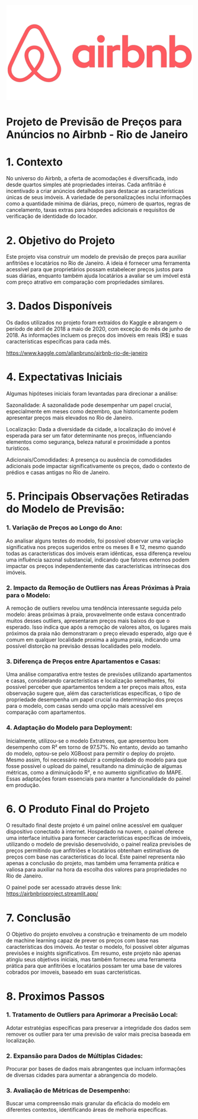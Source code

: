 ![airbnb](img/airbnb.png)


# Projeto de Previsão de Preços para Anúncios no Airbnb - Rio de Janeiro

# 1. Contexto
No universo do Airbnb, a oferta de acomodações é diversificada, indo desde quartos simples até propriedades inteiras. Cada anfitrião é incentivado a criar anúncios detalhados para destacar as características únicas de seus imóveis. A variedade de personalizações inclui informações como a quantidade mínima de diárias, preço, número de quartos, regras de cancelamento, taxas extras para hóspedes adicionais e requisitos de verificação de identidade do locador.

# 2. Objetivo do Projeto
Este projeto visa construir um modelo de previsão de preços para auxiliar anfitriões e locatários no Rio de Janeiro. A ideia é fornecer uma ferramenta acessível para que proprietários possam estabelecer preços justos para suas diárias, enquanto também ajuda locatários a avaliar se um imóvel está com preço atrativo em comparação com propriedades similares.

# 3. Dados Disponíveis
Os dados utilizados no projeto foram extraídos do Kaggle e abrangem o período de abril de 2018 a maio de 2020, com exceção do mês de junho de 2018. As informações incluem os preços dos imóveis em reais (R$) e suas características específicas para cada mês.

https://www.kaggle.com/allanbruno/airbnb-rio-de-janeiro

# 4. Expectativas Iniciais
Algumas hipóteses iniciais foram levantadas para direcionar a análise:

Sazonalidade: A sazonalidade pode desempenhar um papel crucial, especialmente em meses como dezembro, que historicamente podem apresentar preços mais elevados no Rio de Janeiro.

Localização: Dada a diversidade da cidade, a localização do imóvel é esperada para ser um fator determinante nos preços, influenciando elementos como segurança, beleza natural e proximidade a pontos turísticos.

Adicionais/Comodidades: A presença ou ausência de comodidades adicionais pode impactar significativamente os preços, dado o contexto de prédios e casas antigas no Rio de Janeiro.

# 5. Principais Observações Retiradas do Modelo de Previsão:
### 1. Variação de Preços ao Longo do Ano:
Ao analisar alguns testes do modelo, foi possivel observar uma variação significativa nos preços sugeridos entre os meses 8 e 12, mesmo quando todas as características dos imóveis eram idênticas, essa diferença revelou uma influência sazonal substancial, indicando que fatores externos podem impactar os preços independentemente das características intrínsecas dos imóveis.

### 2. Impacto da Remoção de Outliers nas Áreas Próximas à Praia para o Modelo:
A remoção de outliers revelou uma tendência interessante seguida pelo modelo: áreas próximas à praia, provavelmente onde estava concentrado muitos desses outliers, apresentaram preços mais baixos do que o esperado. Isso indica que após a remoção de valores altos, os lugares mais próximos da praia não demonstraram o preço elevado esperado, algo que é comum em qualquer localidade proxima a alguma praia, indicando uma possível distorção na previsão dessas localidades pelo modelo.

### 3. Diferença de Preços entre Apartamentos e Casas:
Uma análise comparativa entre testes de previsões utilizando apartamentos e casas, considerando características e localização semelhantes, foi possivel perceber que apartamentos tendem a ter preços mais altos, esta observação sugere que, além das características específicas, o tipo de propriedade desempenha um papel crucial na determinação dos preços para o modelo, com casas sendo uma opção mais acessível em comparação com apartamentos.

### 4. **Adaptação do Modelo para Deployment:**
Inicialmente, utilizou-se o modelo Extratrees, que apresentou bom desempenho com R² em torno de 97.57%. No entanto, devido ao tamanho do modelo, optou-se pelo XGBoost para permitir o deploy do projeto. Mesmo assim, foi necessário reduzir a complexidade do modelo para que fosse possivel o upload do painel, resultando na diminuição de algumas métricas, como a diminuiçãodo R², e no aumento significativo do MAPE. Essas adaptações foram essenciais para manter a funcionalidade do painel em produção.

# 6. O Produto Final do Projeto
O resultado final deste projeto é um painel online acessível em qualquer dispositivo conectado à internet. Hospedado na nuvem, o painel oferece uma interface intuitiva para fornecer características específicas de imóveis, utilizando o modelo de previsão desenvolvido, o painel realiza previsões de preços permitindo que anfitriões e locatários obtenham estimativas de preços com base nas características do local.
Este painel representa não apenas a conclusão do projeto, mas também uma ferramenta prática e valiosa para auxiliar na hora da escolha dos valores para propriedades no Rio de Janeiro.

O painel pode ser acessado através desse link: https://airbnbrioproject.streamlit.app/

# 7. Conclusão 
O Objetivo do projeto envolveu a construção e treinamento de um modelo de machine learning capaz de prever os preços com base nas características dos imóveis. Ao testar o modelo, foi possivel obter algumas previsões e insights significativos.
Em resumo, este projeto não apenas atingiu seus objetivos iniciais, mas também forneceu uma ferramenta prática para que anfitriões e locatários possam ter uma base de valores cobrados por imoveis, baseado em suas carcteristicas.

# 8. Proximos Passos
  
### 1. Tratamento de Outliers para Aprimorar a Precisão Local:
Adotar estratégias específicas para preservar a integridade dos dados sem remover os outlier para ter uma previsão de valor mais precisa baseada em localização.

### 2. Expansão para Dados de Múltiplas Cidades:
Procurar por bases de dados mais abrangentes que incluam informações de diversas cidades para aumentar a abrangencia do modelo.

### 3. Avaliação de Métricas de Desempenho:
Buscar uma compreensão mais granular da eficácia do modelo em diferentes contextos, identificando áreas de melhoria específicas.

